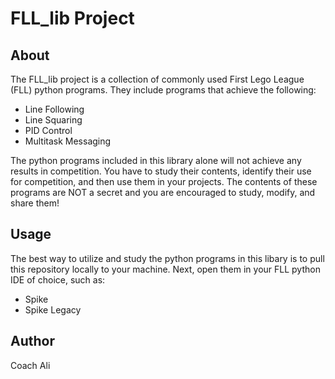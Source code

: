 # FLL_lib Project

## About
The FLL_lib project is a collection of commonly used First Lego League (FLL) python programs. They include programs that achieve the following:

- Line Following
- Line Squaring
- PID Control
- Multitask Messaging

 The python programs included in this library alone will not achieve any results in competition. You have to study their contents, identify their use for competition, and then use them in your projects. The contents of these programs are NOT a secret and you are encouraged to study, modify, and share them!

 ## Usage
 The best way to utilize and study the python programs in this libary is to pull this repository locally to your machine. Next, open them in your FLL python IDE of choice, such as:

 - Spike
 - Spike Legacy

 ## Author
 Coach Ali